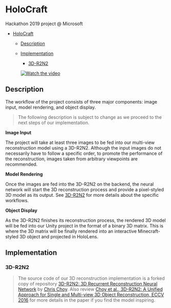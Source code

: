 # HoloCraft
Hackathon 2019 project @ Microsoft 
- [HoloCraft](#holocraft)
  - [Description](#description)
  - [Implementation](#implementation)
    - [3D-R2N2](#3d-r2n2)
    
    [![Watch the video](https://img.youtube.com/vi/WqGO3_c3SxI/maxresdefault.jpg)](https://youtu.be/WqGO3_c3SxI)



## Description

The workflow of the project consists of three major components: image input, model rendering, and object display. 

> The following description is subject to change as we proceed to the next steps of our implementation.

**Image Input**

The project will take at least three images to be fed into our multi-view reconstruction model using a 3D-R2N2. Although the input images do not necessarily have to follow a specific order, to promote the performance of the reconstruction, images taken from arbitrary viewpoints are recommended. 

**Model Rendering**

Once the images are fed into the 3D-R2N2 on the backend, the neural network will start the 3D reconstruction process and provide a pixel-styled 3D model as its output. See [3D-R2N2](#3d-r2n2) for more details about the specific workflows. 

**Object Display**

As the 3D-R2N2 finishes its reconstruction process, the rendered 3D model will be fed into our Unity project in the format of a binary 3D matrix. This is where the 3D matrix will be finally rendered into an interactive Minecraft-styled 3D object and projected in HoloLens.

## Implementation

### 3D-R2N2

>The source code of our 3D reconstruction implementation is a forked copy of repository [3D-R2N2: 3D Recurrent Reconstruction Neural Network](https://github.com/chrischoy/3D-R2N2) by [Chris Choy](https://github.com/chrischoy). 
>Also review [Choy et al., 3D-R2N2: A Unified Approach for Single and Multi-view 3D Object Reconstruction, ECCV 2016](https://arxiv.org/abs/1604.00449) for more details in the paper if you find the model inspiring. 
